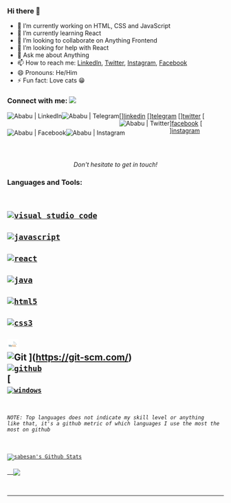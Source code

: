 ### Hi there 👋


- 🔭 I’m currently working on HTML, CSS and JavaScript
- 🌱 I’m currently learning React
- 👯 I’m looking to collaborate on Anything Frontend
- 🤔 I’m looking for help with React
- 💬 Ask me about Anything
- 📫 How to reach me: [LinkedIn](https://www.linkedin.com/in/ababu-alemu-17091519b/), [Twitter](https://twitter.com/ababualemu0), [Instagram](https://www.instagram.com/_ababu_/), [Facebook](https://www.facebook.com/ababu.alemu.3/)
- 😄 Pronouns: He/Him
- ⚡ Fun fact: Love cats 😁

### Connect with me: <img src="https://media.giphy.com/media/LnQjpWaON8nhr21vNW/giphy.gif" height="32">
[<img align="left" alt="Ababu | LinkedIn" height="22px" src="./SocialLogo/LinkedIn.png" />][linkedin](https://www.linkedin.com/in/ababu-alemu-17091519b/)
[<img align="left" alt="Ababu | Telegram" height="22px" src="./SocialLogo/Telegram.png" />][telegram](https://t.me/ababu3)
[<img align="left" alt="Ababu | Twitter" height="22px" src="./SocialLogo/Twitter.png" />][twitter](https://twitter.com/ababualemu0)
[<img align="left" alt="Ababu | Facebook" height="22px" src="./SocialLogo/Facebook.png" />][facebook](https://www.facebook.com/ababu.alemu.3/)
[<img align="left" alt="Ababu | Instagram" height="22px" src="./SocialLogo/Instagram.png" />][instagram](https://www.instagram.com/_ababu_/)

<br />
<br/>
<p align=center>
<em>Don't hesitate to get in touch!</em>
</p>

### Languages and Tools:

[<code>
<img alt="visual studio code" width="26px" src="https://img.icons8.com/fluent/240/000000/visual-studio-code-2019.png" />
</code>](https://code.visualstudio.com/)
[<code>
<img alt="javascript" width="26px" src="https://img.icons8.com/color/240/000000/javascript.png" />
</code>](https://developer.mozilla.org/en-US/docs/Web/JavaScript)
[<code>
<img alt="react" width="26px" src="https://img.icons8.com/color/240/000000/react-native.png" />
</code>](https://reactjs.org/)
[<code>
<img alt="java" width="26px" src="https://img.icons8.com/color/240/000000/java-coffee-cup-logo.png">
</code>](https://docs.oracle.com/en/java/)
[<code>
<img alt="html5" width="26px" src="https://img.icons8.com/color/240/000000/html-5.png">
</code>](https://developer.mozilla.org/en-US/docs/Web/HTML)
[<code>
<img alt="css3" width="26px" src="https://img.icons8.com/color/240/000000/css3.png">
</code>](https://developer.mozilla.org/en-US/docs/Web/CSS)
[<code>
<img alt="MySQL" width="26px" src="https://raw.githubusercontent.com/github/explore/80688e429a7d4ef2fca1e82350fe8e3517d3494d/topics/mysql/mysql.png">
</code>](https://dev.mysql.com/)
<img alt="Git" width="26px" src="https://img.icons8.com/color/240/000000/git.png">
</code>](https://git-scm.com/)
[<code>
<img alt="github" width="26px" src="https://img.icons8.com/ios-glyphs/240/000000/github.png">
</code>](https://github.com/)
[<code>
  [<code>
<img alt="windows" width="26px" src="https://img.icons8.com/color/240/000000/windows-10.png">
</code>](https://www.microsoft.com/en-us/windows)
 ---

_NOTE: Top languages does not indicate my skill level or anything like that, it's a github metric of which languages I use the most the most on github_

<a href="https://github-readme-stats.ababuu.vercel.app/api?username=ababuu&show_icons=true&hide_border=true&count_private=true&include_all_commits=true&theme=radical">
<img align="center" alt="sabesan's Github Stats" src="https://github-readme-stats.ababuu.vercel.app/api?username=ababuu&show_icons=true&hide_border=true&count_private=true&include_all_commits=true&theme=radical" /></a>
<a href="https://github-readme-stats.ababuu.vercel.app/api/top-langs/?username=ababuu&layout=compact&theme=radical">
  <img align="center" src="https://github-readme-stats.ababuu.vercel.app/api/top-langs/?username=ababuu&layout=compact&theme=radical" />
</a>

---
